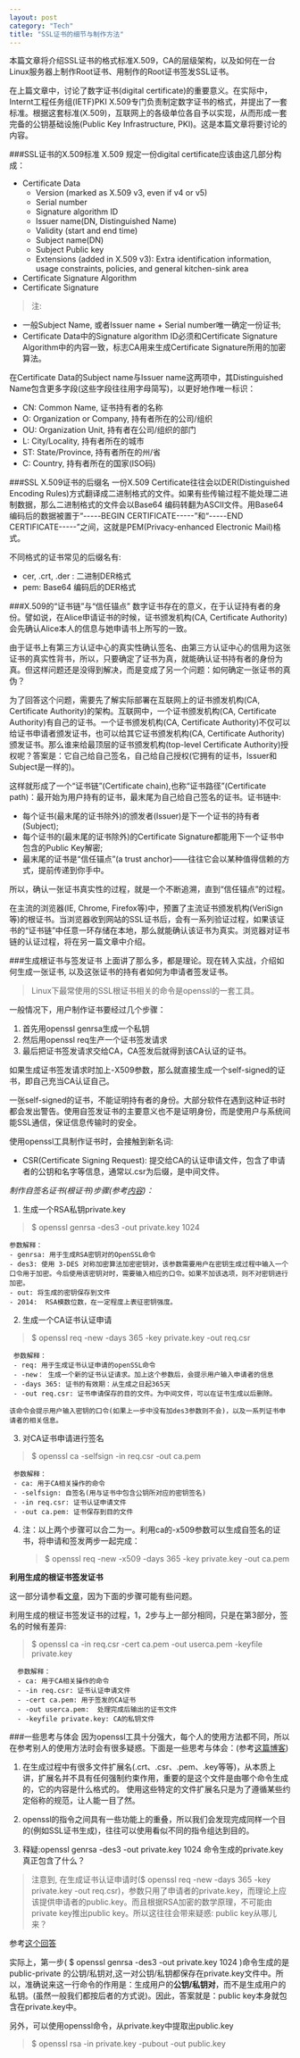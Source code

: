 ```yaml
---
layout: post    
category: "Tech"   
title: "SSL证书的细节与制作方法"      
---
```


本篇文章将介绍SSL证书的格式标准X.509，CA的层级架构，以及如何在一台Linux服务器上制作Root证书、用制作的Root证书签发SSL证书。  

在上篇文章中，讨论了数字证书(digital certificate)的重要意义。在实际中，Internt工程任务组(IETF)PKI X.509专门负责制定数字证书的格式，并提出了一套标准。根据这套标准(X.509)，互联网上的各级单位各自予以实现，从而形成一套完备的公钥基础设施(Public Key Infrastructure, PKI)。这是本篇文章将要讨论的内容。  

###SSL证书的X.509标准
X.509 规定一份digital certificate应该由这几部分构成：  

- Certificate Data  
	- Version (marked as X.509 v3, even if v4 or v5)  
	- Serial number   
	- Signature algorithm ID  
	- Issuer name(DN, Distinguished Name)   
	- Validity (start and end time)  
	- Subject name(DN)  
	- Subject Public key 
	- Extensions (added in X.509 v3): Extra identification information, usage constraints, policies, and general kitchen-sink area  
- Certificate Signature Algorithm  
- Certificate Signature  

>注:
- 一般Subject Name, 或者Issuer name + Serial number唯一确定一份证书;  
- Certificate Data中的Signature algorithm ID必须和Certificate Signature Algorithm中的内容一致，标志CA用来生成Certificate Signature所用的加密算法。  

在Certificate Data的Subject name与Issuer name这两项中，其Distinguished Name包含更多字段(这些字段往往用字母简写)，以更好地作唯一标识：  
- CN: Common Name, 证书持有者的名称  
- O: Organization or Company, 持有者所在的公司/组织  
- OU: Organization Unit, 持有者在公司/组织的部门  
- L: City/Locality, 持有者所在的城市  
- ST: State/Province, 持有者所在的州/省  
- C: Country, 持有者所在的国家(ISO码)  

###SSL X.509证书的后缀名
一份X.509 Certificate往往会以DER(Distinguished Encoding Rules)方式翻译成二进制格式的文件。如果有些传输过程不能处理二进制数据，那么二进制格式的文件会以Base64 编码转翻为ASCII文件。用Base64 编码后的数据被置于“-----BEGIN CERTIFICATE-----”和“-----END CERTIFICATE-----”之间，这就是PEM(Privacy-enhanced Electronic Mail)格式。  

不同格式的证书常见的后缀名有:  
- cer, .crt, .der : 二进制DER格式   
- pem: Base64 编码后的DER格式  

###X.509的“证书链”与“信任锚点”
数字证书存在的意义，在于认证持有者的身份。譬如说，在Alice申请证书的时候，证书颁发机构(CA, Certificate Authority)会先确认Alice本人的信息与她申请书上所写的一致。  

由于证书上有第三方认证中心的真实性确认签名、由第三方认证中心的信用为这张证书的真实性背书，所以，只要确定了证书为真，就能确认证书持有者的身份为真。但这样问题还是没得到解决，而是变成了另一个问题：如何确定一张证书的真伪？  

为了回答这个问题，需要先了解实际部署在互联网上的证书颁发机构(CA, Certificate Authority)的架构。互联网中，一个证书颁发机构(CA, Certificate Authority)有自己的证书。一个证书颁发机构(CA, Certificate Authority)不仅可以给证书申请者颁发证书，也可以给其它证书颁发机构(CA, Certificate Authority)颁发证书。那么谁来给最顶层的证书颁发机构(top-level Certificate Authority)授权呢？答案是：它自己给自己签名，自己给自己授权(它拥有的证书，Issuer和Subject是一样的)。  

这样就形成了一个“证书链”(Certificate chain),也称“证书路径”(Certificate path)：最开始为用户持有的证书，最末尾为自己给自己签名的证书。证书链中:  

- 每个证书(最末尾的证书除外)的颁发者(Issuer)是下一个证书的持有者(Subject);  
- 每个证书的(最末尾的证书除外)的Certificate Signature都能用下一个证书中包含的Public Key解密;  
- 最末尾的证书是“信任锚点”(a trust anchor)——往往它会以某种值得信赖的方式，提前传递到你手中。  

所以，确认一张证书真实性的过程，就是一个不断追溯，直到“信任锚点”的过程。  

在主流的浏览器(IE, Chrome, Firefox等)中，预置了主流证书颁发机构(VeriSign等)的根证书。当浏览器收到网站的SSL证书后，会有一系列验证过程，如果该证书的“证书链”中任意一环存储在本地，那么就能确认该证书为真实。浏览器对证书链的认证过程，将在另一篇文章中介绍。  

###生成根证书与签发证书
上面讲了那么多，都是理论。现在转入实战，介绍如何生成一张证书, 以及这张证书的持有者如何为申请者签发证书。  

>Linux下最常使用的SSL根证书相关的命令是openssl的一套工具。  

一般情况下，用户制作证书要经过几个步骤：  
1. 首先用openssl genrsa生成一个私钥  
2. 然后用openssl req生产一个证书签发请求  
3. 最后把证书签发请求交给CA，CA签发后就得到该CA认证的证书。  

如果生成证书签发请求时加上-X509参数，那么就直接生成一个self-signed的证书，即自己充当CA认证自己。  

一张self-signed的证书，不能证明持有者的身份。大部分软件在遇到这种证书时都会发出警告。使用自签发证书的主要意义也不是证明身份，而是使用户与系统间能SSL通信，保证信息传输时的安全。  

使用openssl工具制作证书时，会接触到新名词:  
- CSR(Certificate Signing Request): 提交给CA的认证申请文件，包含了申请者的公钥和名字等信息，通常以.csr为后缀，是中间文件。  

*制作自签名证书(根证书)步骤(参考[内容](http://rhythm-zju.blog.163.com/blog/static/310042008015115718637/))：*  

1. 生成一个RSA私钥private.key   
> $ openssl genrsa -des3  -out private.key 1024  

	参数解释：
	- genrsa: 用于生成RSA密钥对的OpenSSL命令  
	- des3: 使用 3-DES 对称加密算法加密密钥对，该参数需要用户在密钥生成过程中输入一个口令用于加密。今后使用该密钥对时，需要输入相应的口令。如果不加该选项，则不对密钥进行加密。  
	- out: 将生成的密钥保存到文件  
	- 2014:  RSA模数位数，在一定程度上表征密钥强度。  

2. 生成一个CA证书认证申请  
>$ openssl req -new -days 365 -key private.key -out req.csr   

	 参数解释：
	 - req: 用于生成证书认证申请的openSSL命令    
	 - -new： 生成一个新的证书认证请求。加上这个参数后，会提示用户输入申请者的信息  
	 - -days 365: 证书的有效期：从生成之日起365天  
	 - -out req.csr: 证书申请保存的目的文件。为中间文件，可以在证书生成以后删除。

	该命令会提示用户输入密钥的口令(如果上一步中没有加des3参数则不会)，以及一系列证书申请者的相关信息。  

3. 对CA证书申请进行签名  
> $ openssl ca -selfsign -in req.csr -out ca.pem  

	 参数解释：
	 - ca: 用于CA相关操作的命令  
	 - -selfsign: 自签名(用与证书中包含公钥所对应的密钥签名)
	 - -in req.csr: 证书认证申请文件  
	 - -out ca.pem: 证书保存到目的文件  

4. 注：以上两个步骤可以合二为一。利用ca的-x509参数可以生成自签名的证书，将申请和签发两步一起完成：  
	> $ openssl req -new -x509 -days 365 -key private.key -out ca.pem  

**利用生成的根证书签发证书**  

这一部分请参看[文章](http://blog.yuantops.com/tech/SSL-creation-guide)，因为下面的步骤可能有些问题。  

利用生成的根证书签发证书的过程，1，2步与上一部分相同，只是在第3部分，签名的时候有差异:  
> $ openssl ca -in req.csr -cert ca.pem -out userca.pem -keyfile private.key  

	  参数解释：  
	  - ca: 用于CA相关操作的命令  
	  - -in req.csr: 证书认证申请文件  
	  - -cert ca.pem: 用于签发的CA证书  
	  - -out userca.pem:  处理完成后输出的证书文件
	  - -keyfile private.key: CA的私钥文件  


###一些思考与体会
因为openssl工具十分强大，每个人的使用方法都不同，所以在参考别人的使用方法时会有很多疑惑。下面是一些思考与体会：(参考[这篇博客](http://www.cnblogs.com/littlehann/p/3738141.html))  

1. 在生成过程中有很多文件扩展名(.crt、.csr、.pem、.key等等)，从本质上讲，扩展名并不具有任何强制约束作用，重要的是这个文件是由哪个命令生成的，它的内容是什么格式的。 使用这些特定的文件扩展名只是为了遵循某些约定俗称的规范，让人能一目了然。  

2. openssl的指令之间具有一些功能上的重叠，所以我们会发现完成同样一个目的(例如SSL证书生成)，往往可以使用看似不同的指令组达到目的。  

3. 释疑:openssl genrsa -des3 -out private.key 1024 命令生成的private.key真正包含了什么？  
> 注意到, 在生成证书认证申请时($ openssl req -new -days 365 -key private.key -out req.csr)，参数只用了申请者的private.key，而理论上应该提供申请者的public.key。而且根据RSA加密的数学原理，不可能由private key推出public key。所以这往往会带来疑惑: public key从哪儿来？  

参考[这个回答](http://stackoverflow.com/questions/5244129/use-rsa-private-key-to-generate-public-key)  

实际上，第一步( $ openssl genrsa -des3  -out private.key 1024 )命令生成的是public-private 的公钥/私钥对,这一对公钥/私钥都保存在private.key文件中。所以，准确说来这一行命令的作用是：生成用户的**公钥/私钥对**，而不是生成用户的私钥。(虽然一般我们都按后者的方式说)。因此，答案就是：public key本身就包含在private.key中。  

另外，可以使用openssl命令，从private.key中提取出public.key  
> $ openssl rsa -in private.key -pubout -out public.key  
